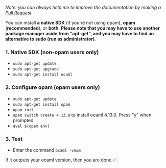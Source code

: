 <i>

Note: you can always help me to improve the documentation by making a [Pull Request](https://github.com/QuentinRa/intellij-ocaml/docs).

</i>

You can install **a native SDK** (if you're not using opam), **opam** (**recommended**), or **both**.
**Please note that you may have to use another package manager aside from "apt-get", and you may have to find an alternative to sudo (run as administrator)**.

### 1. Native SDK (non-opam users only)

* `sudo apt-get update`
* `sudo apt-get upgrade`
* `sudo apt-get install ocaml`

### 2. Configure opam (opam users only)

* `sudo apt-get update`
* `sudo apt-get install opam`
* `opam init`
* `opam switch create 4.13.0` to install ocaml 4.13.0. Press "y" when prompted.
* `eval $(opam env)`

### 3. Test

* Enter the command `ocaml -vnum`

If it outputs your ocaml version, then you are done ✅.